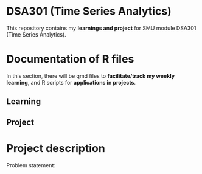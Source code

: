 # DSA301 (Time Series Analytics)
This repository contains my __learnings and project__ for SMU module DSA301 (Time Series Analytics).

# Documentation of R files
In this section, there will be qmd files to __facilitate/track my weekly learning__, and R scripts for __applications in projects__.
## Learning


## Project

# Project description
Problem statement:
